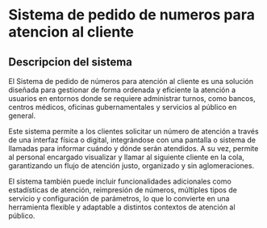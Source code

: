 # Sistema de pedido de numeros para atencion al cliente
## Descripcion del sistema
El Sistema de pedido de números para atención al cliente es una solución diseñada para gestionar de forma ordenada y eficiente la atención a usuarios en entornos donde se requiere administrar turnos, como bancos, centros médicos, oficinas gubernamentales y servicios al público en general.

Este sistema permite a los clientes solicitar un número de atención a través de una interfaz física o digital, integrándose con una pantalla o sistema de llamadas para informar cuándo y dónde serán atendidos. A su vez, permite al personal encargado visualizar y llamar al siguiente cliente en la cola, garantizando un flujo de atención justo, organizado y sin aglomeraciones.

El sistema también puede incluir funcionalidades adicionales como estadísticas de atención, reimpresión de números, múltiples tipos de servicio y configuración de parámetros, lo que lo convierte en una herramienta flexible y adaptable a distintos contextos de atención al público.
